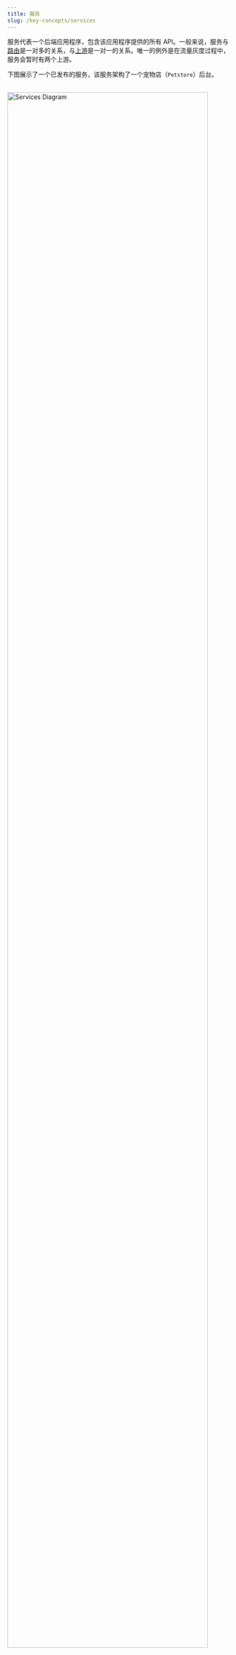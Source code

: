```yaml
---
title: 服务
slug: /key-concepts/services
---
```


服务代表一个后端应用程序，包含该应用程序提供的所有 API。一般来说，服务与[路由](routes.md)是一对多的关系，与[上游](upstreams.md)是一对一的关系。唯一的例外是在流量灰度过程中，服务会暂时有两个上游。

下图展示了一个已发布的服务，该服务架构了一个宠物店（`Petstore`）后台。

<br />
<div style={{textAlign: 'center'}}>
<img src="https://static.apiseven.com/uploads/2024/03/19/5xIGO6Nu_%E6%9C%8D%E5%8A%A1%E6%A6%82%E5%BF%B5.png" alt="Services Diagram" width=" 95%" />
</div>
<br /><br />

:::warning

对于熟悉 Apache APISIX 的人来说，需要注意的是，API7 企业版中的服务对象与 Apache APISIX 中的服务对象是不同的。

:::

## 高可用性

为简单起见，上述示例只将流量导向唯一的上游节点。不过，你可以根据需要添加更多上游节点，以保持运行顺畅并对用户做出响应，同时避免单点故障。你还可以使用服务发现功能动态获取最新的上游节点。详情参阅[确保上游高可用性](../best-practices/upstream-ha.md)。

## 服务状态

一个服务可以有多个版本，每个版本有三种状态：模板、已发布和历史。这些状态代表了服务的整个 API 生命周期。每个服务都有自己的版本号体系。如果版本号相同，则说明服务的表现完全相同。

### 模板

模板是初始状态，代表最新的未发布配置草案。模板中的 API 不可访问，也没有特定的版本号。

### 已发布

将模板发布到网关组会创建一个具有唯一版本号的已激活版本。已发布版本中的 API 和网关组绑定，用户可以访问网关组内的 API，但是只能编辑其运行时配置（主机、路径前缀和上游节点）。更新正在运行中的 API 时，必须发布新的服务版本。模板更改不会影响已发布的版本。

### 历史

发布新版本时，以前的版本会转换为历史版本。请注意，一个服务不能同时在网关组中拥有两个已激活版本，但不同的网关组可以同时运行不同的版本。

历史版本为问题追踪提供了对过去配置的可见性，但不可编辑。它们主要用于紧急回滚。

历史版本不包括[运行时配置](#运行时配置)。回滚时会保留当前值。

## 运行时配置

以下配置被归类为运行时配置。这是因为当同一服务版本发布到不同网关组时，它们可能会有不同的值，而且可以在网关组内直接编辑。这些配置并不构成不同的版本。

- 上游节点
- 服务发现
- 服务主机
- 路径前缀

:::info

例如

- 测试环境中的 API URL 是 `https://api7-test.ai/v1/pet`，节点地址是 `127.0.0.1:80`。
- 生产环境中的 API URL 是 `https://api7.ai/petstore/pet`，节点地址是 `192.168.0.1:80`。

:::

## 相关阅读

- [API 版本控制最佳实践](../best-practices/api-version-control.md)
